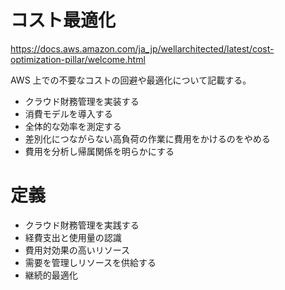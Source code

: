 # コスト最適化
https://docs.aws.amazon.com/ja_jp/wellarchitected/latest/cost-optimization-pillar/welcome.html

AWS 上での不要なコストの回避や最適化について記載する。

* クラウド財務管理を実装する
* 消費モデルを導入する
* 全体的な効率を測定する
* 差別化につながらない高負荷の作業に費用をかけるのをやめる
* 費用を分析し帰属関係を明らかにする

# 定義

* クラウド財務管理を実践する
* 経費支出と使用量の認識
* 費用対効果の高いリソース
* 需要を管理しリソースを供給する
* 継続的最適化
